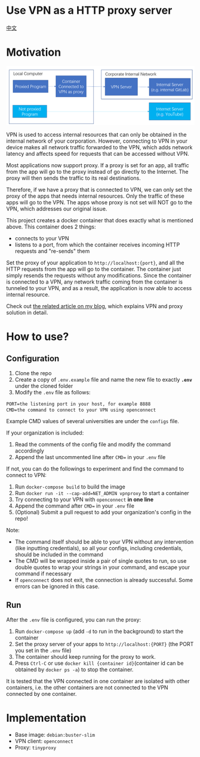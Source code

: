 # Use VPN as a HTTP proxy server

[中文](README.cn.md)

# Motivation

![Network flow](images/vpn-as-proxy-en.png)

VPN is used to access internal resources that can only be obtained in the internal network of your corporation. However, connecting to VPN in your device makes all network traffic forwarded to the VPN, which adds network latency and affects speed for requests that can be accessed without VPN. 

Most applications now support proxy. If a proxy is set for an app, all traffic from the app will go to the proxy instead of go directly to the Internet. The proxy will then sends the traffic to its real destinations.

Therefore, if we have a proxy that is connected to VPN, we can only set the proxy of the apps that needs internal resources. Only the traffic of these apps will go to the VPN. The apps whose proxy is not set will NOT go to the VPN, which addresses our original issue.

This project creates a docker container that does exactly what is mentioned above. This container does 2 things:

- connects to your VPN
- listens to a port, from which the container receives incoming HTTP requests and "re-sends" them

Set the proxy of your application to `http://localhost:{port}`, and all the HTTP requests from the app will go to the container. The container just simply resends the requests without any modifications. Since the container is connected to a VPN, any network traffic coming from the container is tunneled to your VPN, and as a result, the application is now able to access internal resource.

Check out [the related article on my blog](https://ddadaal.me/articles/vpn-as-http-proxy), which explains VPN and proxy solution in detail.

# How to use?

## Configuration

1. Clone the repo
2. Create a copy of `.env.example` file and name the new file to exactly **`.env`** under the cloned folder 
3. Modify the `.env` file as follows:

```env
PORT=the listening port in your host, for example 8888
CMD=the command to connect to your VPN using openconnect
```

Example CMD values of several universities are under the `configs` file. 

If your organization is included:

1. Read the comments of the config file and modify the command accordingly
2. Append the last uncommented line after `CMD=` in your `.env` file

If not, you can do the followings to experiment and find the command to connect to VPN:

1. Run `docker-compose build` to build the image
2. Run `docker run -it --cap-add=NET_ADMIN vpnproxy` to start a container
3. Try connecting to your VPN with `openconnect` **in one line**
4. Append the command after `CMD=` in your `.env` file
5. (Optional) Submit a pull request to add your organization's config in the repo!

Note: 

- The command itself should be able to your VPN without any intervention (like inputting credentials), so all your configs, including credentials, should be included in the command
- The CMD will be wrapped inside a pair of single quotes to run, so use double quotes to wrap your strings in your command, and escape your command if necessary
- If `openconnect` does not exit, the connection is already successful. Some errors can be ignored in this case.

## Run

After the `.env` file is configured, you can run the proxy:

1. Run `docker-compose up` (add `-d` to run in the background) to start the container
2. Set the proxy server of your apps to `http://localhost:{PORT}` (the PORT you set in the `.env` file)
3. The container should keep running for the proxy to work.
4. Press `Ctrl-C` or use `docker kill {container id}`(container id can be obtained by `docker ps -a`) to stop the container.

It is tested that the VPN connected in one container are isolated with other containers, i.e. the other containers are not connected to the VPN connected by one container.

# Implementation

- Base image: `debian:buster-slim`
- VPN client: `openconnect`
- Proxy: `tinyproxy`


